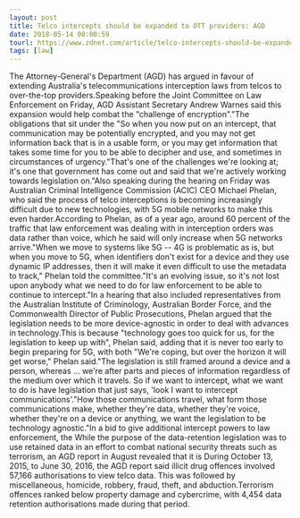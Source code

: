 ```yaml
---
layout: post
title: Telco intercepts should be expanded to OTT providers: AGD
date: 2018-05-14 00:00:59
tourl: https://www.zdnet.com/article/telco-intercepts-should-be-expanded-to-ott-providers-agd/
tags: [law]
---
```

The Attorney-General's Department (AGD) has argued in favour of extending Australia's telecommunications interception laws from telcos to over-the-top providers.Speaking before the Joint Committee on Law Enforcement on Friday, AGD Assistant Secretary Andrew Warnes said this expansion would help combat the "challenge of encryption"."The obligations that sit under the "So when you now put on an intercept, that communication may be potentially encrypted, and you may not get information back that is in a usable form, or you may get information that takes some time for you to be able to decipher and use, and sometimes in circumstances of urgency."That's one of the challenges we're looking at; it's one that government has come out and said that we're actively working towards legislation on."Also speaking during the hearing on Friday was Australian Criminal Intelligence Commission (ACIC) CEO Michael Phelan, who said the process of telco interceptions is becoming increasingly difficult due to new technologies, with 5G mobile networks to make this even harder.According to Phelan, as of a year ago, around 60 percent of the traffic that law enforcement was dealing with in interception orders was data rather than voice, which he said will only increase when 5G networks arrive."When we move to systems like 5G -- 4G is problematic as is, but when you move to 5G, when identifiers don't exist for a device and they use dynamic IP addresses, then it will make it even difficult to use the metadata to track," Phelan told the committee."It's an evolving issue, so it's not lost upon anybody what we need to do for law enforcement to be able to continue to intercept."In a hearing that also included representatives from the Australian Institute of Criminology, Australian Border Force, and the Commonwealth Director of Public Prosecutions, Phelan argued that the legislation needs to be more device-agnostic in order to deal with advances in technology.This is because "technology goes too quick for us, for the legislation to keep up with", Phelan said, adding that it is never too early to begin preparing for 5G, with both "We're coping, but over the horizon it will get worse," Phelan said."The legislation is still framed around a device and a person, whereas ... we're after parts and pieces of information regardless of the medium over which it travels. So if we want to intercept, what we want to do is have legislation that just says, 'look I want to intercept communications'."How those communications travel, what form those communications make, whether they're data, whether they're voice, whether they're on a device or anything, we want the legislation to be technology agnostic."In a bid to give additional intercept powers to law enforcement, the While the purpose of the data-retention legislation was to use retained data in an effort to combat national security threats such as terrorism, an AGD report in August revealed that it is During October 13, 2015, to June 30, 2016, the AGD report said illicit drug offences involved 57,166 authorisations to view telco data. This was followed by miscellaneous, homicide, robbery, fraud, theft, and abduction.Terrorism offences ranked below property damage and cybercrime, with 4,454 data retention authorisations made during that period.
